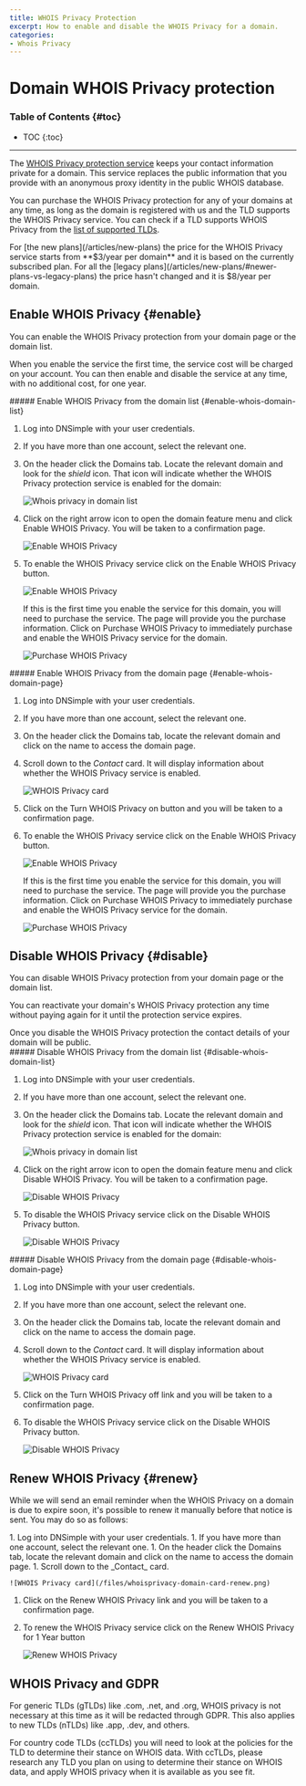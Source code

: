 ```yaml
---
title: WHOIS Privacy Protection
excerpt: How to enable and disable the WHOIS Privacy for a domain.
categories:
- Whois Privacy
---
```


# Domain WHOIS Privacy protection

### Table of Contents {#toc}

* TOC
{:toc}

---

The [WHOIS Privacy protection service](/articles/what-is-whois-privacy) keeps your contact information private for a domain. This service replaces the public information that you provide with an anonymous proxy identity in the public WHOIS database.

You can purchase the WHOIS Privacy protection for any of your domains at any time, as long as the domain is registered with us and the TLD supports the WHOIS Privacy service. You can check if a TLD supports WHOIS Privacy from the [list of supported TLDs](https://dnsimple.com/tlds).

<info>
For [the new plans](/articles/new-plans) the price for the WHOIS Privacy service starts from **$3/year per domain** and it is based on the currently subscribed plan. For all the [legacy plans](/articles/new-plans/#newer-plans-vs-legacy-plans) the price hasn't changed and it is $8/year per domain.
</info>


## Enable WHOIS Privacy {#enable}

You can enable the WHOIS Privacy protection from your domain page or the domain list.

When you enable the service the first time, the service cost will be charged on your account. You can then enable and disable the service at any time, with no additional cost, for one year.

<div class="section-steps" markdown="1">
##### Enable WHOIS Privacy from the domain list {#enable-whois-domain-list}

1.  Log into DNSimple with your user credentials.
1.  If you have more than one account, select the relevant one.
1.  On the header click the <label>Domains</label> tab. Locate the relevant domain and look for the _shield_ icon. That icon will indicate whether the WHOIS Privacy protection service is enabled for the domain:

    ![Whois privacy in domain list](/files/whoisprivacy-domain-list.png)

1.  Click on the right arrow icon to open the domain feature menu and click <label>Enable WHOIS Privacy</label>. You will be taken to a confirmation page.

    ![Enable WHOIS Privacy](/files/whoisprivacy-domain-list-enable.png)

1.  To enable the WHOIS Privacy service click on the <label>Enable WHOIS Privacy</label> button.

    ![Enable WHOIS Privacy](/files/whoisprivacy-enable-page.png)

    If this is the first time you enable the service for this domain, you will need to purchase the service. The page will provide you the purchase information. Click on <label>Purchase WHOIS Privacy</label> to immediately purchase and enable the WHOIS Privacy service for the domain.

    ![Purchase WHOIS Privacy](/files/whoisprivacy-purchase-page.png)

</div>

<div class="section-steps" markdown="1">
##### Enable WHOIS Privacy from the domain page {#enable-whois-domain-page}

1.  Log into DNSimple with your user credentials.
1.  If you have more than one account, select the relevant one.
1.  On the header click the <label>Domains</label> tab, locate the relevant domain and click on the name to access the domain page.
1.  Scroll down to the _Contact_ card. It will display information about whether the WHOIS Privacy service is enabled.

    ![WHOIS Privacy card](/files/whoisprivacy-domain-card-disabled.png)

1.  Click on the <label>Turn WHOIS Privacy on</label> button and you will be taken to a confirmation page.

1.  To enable the WHOIS Privacy service click on the <label>Enable WHOIS Privacy</label> button.

    ![Enable WHOIS Privacy](/files/whoisprivacy-enable-page.png)

    If this is the first time you enable the service for this domain, you will need to purchase the service. The page will provide you the purchase information. Click on <label>Purchase WHOIS Privacy</label> to immediately purchase and enable the WHOIS Privacy service for the domain.

    ![Purchase WHOIS Privacy](/files/whoisprivacy-purchase-page.png)

</div>

## Disable WHOIS Privacy {#disable}

You can disable WHOIS Privacy protection from your domain page or the domain list.

You can reactivate your domain's WHOIS Privacy protection any time without paying again for it until the protection service expires.

<warning>
Once you disable the WHOIS Privacy protection the contact details of your domain will be public.
</warning>

<div class="section-steps" markdown="1">
##### Disable WHOIS Privacy from the domain list {#disable-whois-domain-list}

1.  Log into DNSimple with your user credentials.
1.  If you have more than one account, select the relevant one.
1.  On the header click the <label>Domains</label> tab. Locate the relevant domain and look for the _shield_ icon. That icon will indicate whether the WHOIS Privacy protection service is enabled for the domain:

    ![Whois privacy in domain list](/files/whoisprivacy-domain-list.png)

1.  Click on the right arrow icon to open the domain feature menu and click <label>Disable WHOIS Privacy</label>. You will be taken to a confirmation page.

    ![Disable WHOIS Privacy](/files/whoisprivacy-domain-list-disable.png)

1.  To disable the WHOIS Privacy service click on the <label>Disable WHOIS Privacy</label> button.

    ![Disable WHOIS Privacy](/files/whoisprivacy-disable-page.png)

</div>

<div class="section-steps" markdown="1">
##### Disable WHOIS Privacy from the domain page {#disable-whois-domain-page}

1.  Log into DNSimple with your user credentials.
1.  If you have more than one account, select the relevant one.
1.  On the header click the <label>Domains</label> tab, locate the relevant domain and click on the name to access the domain page.
1.  Scroll down to the _Contact_ card. It will display information about whether the WHOIS Privacy service is enabled.

    ![WHOIS Privacy card](/files/whoisprivacy-domain-card-enabled.png)

1.  Click on the <label>Turn WHOIS Privacy off</label> link and you will be taken to a confirmation page.

1.  To disable the WHOIS Privacy service click on the <label>Disable WHOIS Privacy</label> button.

    ![Disable WHOIS Privacy](/files/whoisprivacy-disable-page.png)

</div>

## Renew WHOIS Privacy {#renew}

While we will send an email reminder when the WHOIS Privacy on a domain is due to expire soon, it's possible to renew it manually before that notice is sent. You may do so as follows:

<div class="section-steps" markdown="1">
1.  Log into DNSimple with your user credentials.
1.  If you have more than one account, select the relevant one.
1.  On the header click the <label>Domains</label> tab, locate the relevant domain and click on the name to access the domain page.
1.  Scroll down to the _Contact_ card.

    ![WHOIS Privacy card](/files/whoisprivacy-domain-card-renew.png)

1. Click on the <label>Renew WHOIS Privacy</label> link and you will be taken to a confirmation page.
1. To renew the WHOIS Privacy service click on the <label>Renew WHOIS Privacy for 1 Year</label> button

    ![Renew WHOIS Privacy](/files/whoisprivacy-renew-page.png)

</div>

## WHOIS Privacy and GDPR
For generic TLDs (gTLDs) like .com, .net, and .org, WHOIS privacy is not necessary at this time as it will be redacted through GDPR. This also applies to new TLDs (nTLDs) like .app, .dev, and others.

For country code TLDs (ccTLDs) you will need to look at the policies for the TLD to determine their stance on WHOIS data. With ccTLDs, please research any TLD you plan on using to determine their stance on WHOIS data, and apply WHOIS privacy when it is available as you see fit. 

</div>
